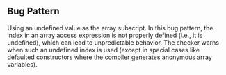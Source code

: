## Bug Pattern

Using an undefined value as the array subscript. In this bug pattern, the index in an array access expression is not properly defined (i.e., it is undefined), which can lead to unpredictable behavior. The checker warns when such an undefined index is used (except in special cases like defaulted constructors where the compiler generates anonymous array variables).